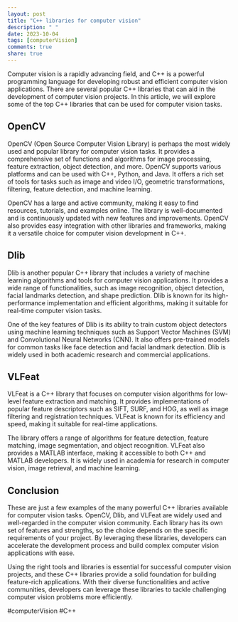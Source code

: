 ```yaml
---
layout: post
title: "C++ libraries for computer vision"
description: " "
date: 2023-10-04
tags: [computerVision]
comments: true
share: true
---
```


Computer vision is a rapidly advancing field, and C++ is a powerful programming language for developing robust and efficient computer vision applications. There are several popular C++ libraries that can aid in the development of computer vision projects. In this article, we will explore some of the top C++ libraries that can be used for computer vision tasks.

## OpenCV

OpenCV (Open Source Computer Vision Library) is perhaps the most widely used and popular library for computer vision tasks. It provides a comprehensive set of functions and algorithms for image processing, feature extraction, object detection, and more. OpenCV supports various platforms and can be used with C++, Python, and Java. It offers a rich set of tools for tasks such as image and video I/O, geometric transformations, filtering, feature detection, and machine learning.

OpenCV has a large and active community, making it easy to find resources, tutorials, and examples online. The library is well-documented and is continuously updated with new features and improvements. OpenCV also provides easy integration with other libraries and frameworks, making it a versatile choice for computer vision development in C++.

## Dlib

Dlib is another popular C++ library that includes a variety of machine learning algorithms and tools for computer vision applications. It provides a wide range of functionalities, such as image recognition, object detection, facial landmarks detection, and shape prediction. Dlib is known for its high-performance implementation and efficient algorithms, making it suitable for real-time computer vision tasks.

One of the key features of Dlib is its ability to train custom object detectors using machine learning techniques such as Support Vector Machines (SVM) and Convolutional Neural Networks (CNN). It also offers pre-trained models for common tasks like face detection and facial landmark detection. Dlib is widely used in both academic research and commercial applications.

## VLFeat 

VLFeat is a C++ library that focuses on computer vision algorithms for low-level feature extraction and matching. It provides implementations of popular feature descriptors such as SIFT, SURF, and HOG, as well as image filtering and registration techniques. VLFeat is known for its efficiency and speed, making it suitable for real-time applications.

The library offers a range of algorithms for feature detection, feature matching, image segmentation, and object recognition. VLFeat also provides a MATLAB interface, making it accessible to both C++ and MATLAB developers. It is widely used in academia for research in computer vision, image retrieval, and machine learning.

## Conclusion

These are just a few examples of the many powerful C++ libraries available for computer vision tasks. OpenCV, Dlib, and VLFeat are widely used and well-regarded in the computer vision community. Each library has its own set of features and strengths, so the choice depends on the specific requirements of your project. By leveraging these libraries, developers can accelerate the development process and build complex computer vision applications with ease.

Using the right tools and libraries is essential for successful computer vision projects, and these C++ libraries provide a solid foundation for building feature-rich applications. With their diverse functionalities and active communities, developers can leverage these libraries to tackle challenging computer vision problems more efficiently.

#computerVision #C++